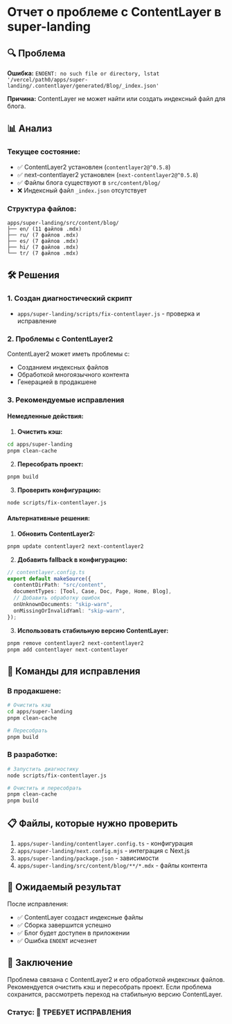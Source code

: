 # Отчет о проблеме с ContentLayer в super-landing

## 🔍 Проблема

**Ошибка:** `ENOENT: no such file or directory, lstat '/vercel/path0/apps/super-landing/.contentlayer/generated/Blog/_index.json'`

**Причина:** ContentLayer не может найти или создать индексный файл для блога.

## 📊 Анализ

### Текущее состояние:

- ✅ ContentLayer2 установлен (`contentlayer2@^0.5.8`)
- ✅ next-contentlayer2 установлен (`next-contentlayer2@^0.5.8`)
- ✅ Файлы блога существуют в `src/content/blog/`
- ❌ Индексный файл `_index.json` отсутствует

### Структура файлов:

```
apps/super-landing/src/content/blog/
├── en/ (11 файлов .mdx)
├── ru/ (7 файлов .mdx)
├── es/ (7 файлов .mdx)
├── hi/ (7 файлов .mdx)
└── tr/ (7 файлов .mdx)
```

## 🛠️ Решения

### 1. Создан диагностический скрипт

- `apps/super-landing/scripts/fix-contentlayer.js` - проверка и исправление

### 2. Проблемы с ContentLayer2

ContentLayer2 может иметь проблемы с:

- Созданием индексных файлов
- Обработкой многоязычного контента
- Генерацией в продакшене

### 3. Рекомендуемые исправления

#### Немедленные действия:

1. **Очистить кэш:**

```bash
cd apps/super-landing
pnpm clean-cache
```

2. **Пересобрать проект:**

```bash
pnpm build
```

3. **Проверить конфигурацию:**

```bash
node scripts/fix-contentlayer.js
```

#### Альтернативные решения:

1. **Обновить ContentLayer2:**

```bash
pnpm update contentlayer2 next-contentlayer2
```

2. **Добавить fallback в конфигурацию:**

```typescript
// contentlayer.config.ts
export default makeSource({
  contentDirPath: "src/content",
  documentTypes: [Tool, Case, Doc, Page, Home, Blog],
  // Добавить обработку ошибок
  onUnknownDocuments: "skip-warn",
  onMissingOrInvalidYaml: "skip-warn",
});
```

3. **Использовать стабильную версию ContentLayer:**

```bash
pnpm remove contentlayer2 next-contentlayer2
pnpm add contentlayer next-contentlayer
```

## 🚀 Команды для исправления

### В продакшене:

```bash
# Очистить кэш
cd apps/super-landing
pnpm clean-cache

# Пересобрать
pnpm build
```

### В разработке:

```bash
# Запустить диагностику
node scripts/fix-contentlayer.js

# Очистить и пересобрать
pnpm clean-cache
pnpm build
```

## 📋 Файлы, которые нужно проверить

1. `apps/super-landing/contentlayer.config.ts` - конфигурация
2. `apps/super-landing/next.config.mjs` - интеграция с Next.js
3. `apps/super-landing/package.json` - зависимости
4. `apps/super-landing/src/content/blog/**/*.mdx` - файлы контента

## 🎯 Ожидаемый результат

После исправления:

- ✅ ContentLayer создаст индексные файлы
- ✅ Сборка завершится успешно
- ✅ Блог будет доступен в приложении
- ✅ Ошибка `ENOENT` исчезнет

## 📝 Заключение

Проблема связана с ContentLayer2 и его обработкой индексных файлов. Рекомендуется очистить кэш и пересобрать проект. Если проблема сохранится, рассмотреть переход на стабильную версию ContentLayer.

### Статус: 🔄 ТРЕБУЕТ ИСПРАВЛЕНИЯ
